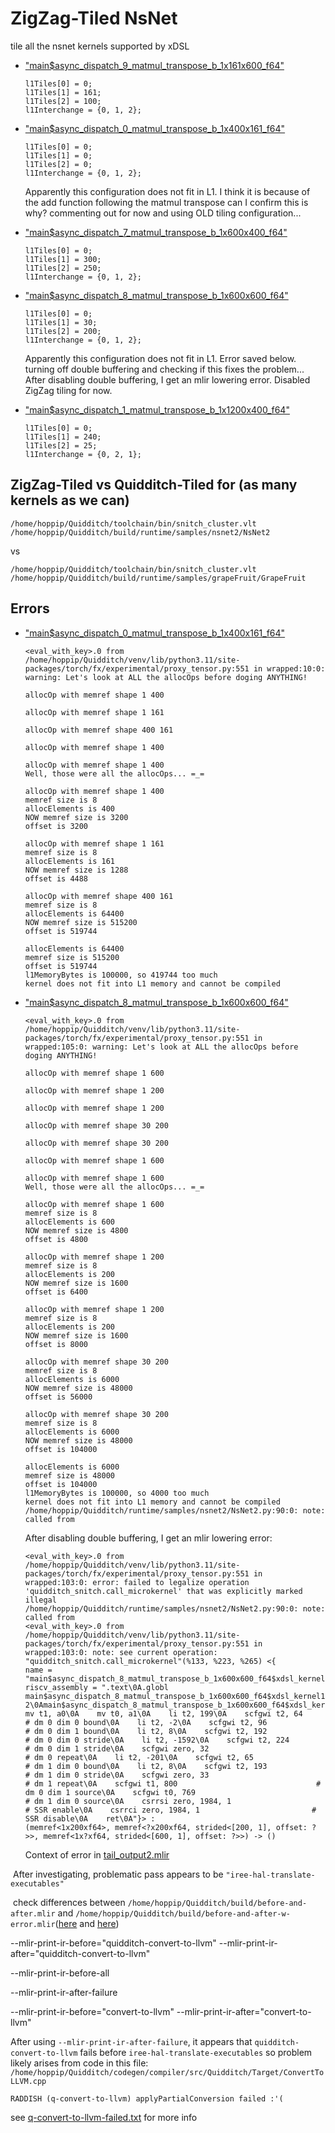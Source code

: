 # ZigZag-Tiled NsNet

tile all the nsnet kernels supported by xDSL

- ["main$async_dispatch_9_matmul_transpose_b_1x161x600_f64"](https://github.com/EmilySillars/zigzag/blob/manual-examples/tiling-nsnet/dispatch_9_matmul_transpose_b_1x161x600_f64.md)

  ```
  l1Tiles[0] = 0;
  l1Tiles[1] = 161;
  l1Tiles[2] = 100;
  l1Interchange = {0, 1, 2}; 
  ```

- ["main$async_dispatch_0_matmul_transpose_b_1x400x161_f64"](https://github.com/EmilySillars/zigzag/blob/manual-examples/tiling-nsnet/dispatch_0_matmul_transpose_b_1x400x161_f64.md)

  ```
  l1Tiles[0] = 0;
  l1Tiles[1] = 0;
  l1Tiles[2] = 0;
  l1Interchange = {0, 1, 2}; 
  ```

  Apparently this configuration does not fit in L1. I think it is because of the add function following the matmul transpose can I confirm this is why? commenting out for now and using OLD tiling configuration...

- ["main$async_dispatch_7_matmul_transpose_b_1x600x400_f64"](https://github.com/EmilySillars/zigzag/blob/manual-examples/tiling-nsnet/dispatch_7_matmul_transpose_b_1x600x400_f64.md)

  ```
  l1Tiles[0] = 0;
  l1Tiles[1] = 300;
  l1Tiles[2] = 250;
  l1Interchange = {0, 1, 2}; 
  ```

- ["main$async_dispatch_8_matmul_transpose_b_1x600x600_f64"](https://github.com/EmilySillars/zigzag/blob/manual-examples/tiling-nsnet/dispatch_8_matmul_transpose_b_1x600x600_f64.md)

  ```
  l1Tiles[0] = 0;
  l1Tiles[1] = 30;
  l1Tiles[2] = 200;
  l1Interchange = {0, 1, 2}; 
  ```

  Apparently this configuration does not fit in L1. Error saved below. turning off double buffering and checking if this fixes the problem... After disabling double buffering, I get an mlir lowering error. Disabled ZigZag tiling for now.

- ["main$async_dispatch_1_matmul_transpose_b_1x1200x400_f64"](https://github.com/EmilySillars/zigzag/blob/manual-examples/tiling-nsnet/dispatch_1_matmul_transpose_b_1x1200x400_f64.md)

  ```
  l1Tiles[0] = 0;
  l1Tiles[1] = 240;
  l1Tiles[2] = 25;
  l1Interchange = {0, 2, 1}; 
  ```

  

## ZigZag-Tiled vs Quidditch-Tiled for (as many kernels as we can)



`/home/hoppip/Quidditch/toolchain/bin/snitch_cluster.vlt /home/hoppip/Quidditch/build/runtime/samples/nsnet2/NsNet2`

vs

`/home/hoppip/Quidditch/toolchain/bin/snitch_cluster.vlt /home/hoppip/Quidditch/build/runtime/samples/grapeFruit/GrapeFruit`



## Errors

- ["main$async_dispatch_0_matmul_transpose_b_1x400x161_f64"](https://github.com/EmilySillars/zigzag/blob/manual-examples/tiling-nsnet/dispatch_0_matmul_transpose_b_1x400x161_f64.md)

  ```
  <eval_with_key>.0 from /home/hoppip/Quidditch/venv/lib/python3.11/site-packages/torch/fx/experimental/proxy_tensor.py:551 in wrapped:10:0: warning: Let's look at ALL the allocOps before doging ANYTHING! 
  
  allocOp with memref shape 1 400 
  
  allocOp with memref shape 1 161 
  
  allocOp with memref shape 400 161 
  
  allocOp with memref shape 1 400 
  
  allocOp with memref shape 1 400 
  Well, those were all the allocOps... =_=
  
  allocOp with memref shape 1 400 
  memref size is 8
  allocElements is 400
  NOW memref size is 3200
  offset is 3200
  
  allocOp with memref shape 1 161 
  memref size is 8
  allocElements is 161
  NOW memref size is 1288
  offset is 4488
  
  allocOp with memref shape 400 161 
  memref size is 8
  allocElements is 64400
  NOW memref size is 515200
  offset is 519744
  
  allocElements is 64400
  memref size is 515200
  offset is 519744
  l1MemoryBytes is 100000, so 419744 too much
  kernel does not fit into L1 memory and cannot be compiled
  ```

  

- ["main$async_dispatch_8_matmul_transpose_b_1x600x600_f64"](https://github.com/EmilySillars/zigzag/blob/manual-examples/tiling-nsnet/dispatch_8_matmul_transpose_b_1x600x600_f64.md)

  ```
  <eval_with_key>.0 from /home/hoppip/Quidditch/venv/lib/python3.11/site-packages/torch/fx/experimental/proxy_tensor.py:551 in wrapped:105:0: warning: Let's look at ALL the allocOps before doging ANYTHING! 
  
  allocOp with memref shape 1 600 
  
  allocOp with memref shape 1 200 
  
  allocOp with memref shape 1 200 
  
  allocOp with memref shape 30 200 
  
  allocOp with memref shape 30 200 
  
  allocOp with memref shape 1 600 
  
  allocOp with memref shape 1 600 
  Well, those were all the allocOps... =_=
  
  allocOp with memref shape 1 600 
  memref size is 8
  allocElements is 600
  NOW memref size is 4800
  offset is 4800
  
  allocOp with memref shape 1 200 
  memref size is 8
  allocElements is 200
  NOW memref size is 1600
  offset is 6400
  
  allocOp with memref shape 1 200 
  memref size is 8
  allocElements is 200
  NOW memref size is 1600
  offset is 8000
  
  allocOp with memref shape 30 200 
  memref size is 8
  allocElements is 6000
  NOW memref size is 48000
  offset is 56000
  
  allocOp with memref shape 30 200 
  memref size is 8
  allocElements is 6000
  NOW memref size is 48000
  offset is 104000
  
  allocElements is 6000
  memref size is 48000
  offset is 104000
  l1MemoryBytes is 100000, so 4000 too much
  kernel does not fit into L1 memory and cannot be compiled
  /home/hoppip/Quidditch/runtime/samples/nsnet2/NsNet2.py:90:0: note: called from
  ```

  After disabling double buffering, I get an mlir lowering error: 

  ```
  <eval_with_key>.0 from /home/hoppip/Quidditch/venv/lib/python3.11/site-packages/torch/fx/experimental/proxy_tensor.py:551 in wrapped:103:0: error: failed to legalize operation 'quidditch_snitch.call_microkernel' that was explicitly marked illegal
  /home/hoppip/Quidditch/runtime/samples/nsnet2/NsNet2.py:90:0: note: called from
  <eval_with_key>.0 from /home/hoppip/Quidditch/venv/lib/python3.11/site-packages/torch/fx/experimental/proxy_tensor.py:551 in wrapped:103:0: note: see current operation: 
  "quidditch_snitch.call_microkernel"(%133, %223, %265) <{
  name = "main$async_dispatch_8_matmul_transpose_b_1x600x600_f64$xdsl_kernel1", 
  riscv_assembly = ".text\0A.globl main$async_dispatch_8_matmul_transpose_b_1x600x600_f64$xdsl_kernel1\0A.p2align 2\0Amain$async_dispatch_8_matmul_transpose_b_1x600x600_f64$xdsl_kernel1:\0A    mv t1, a0\0A    mv t0, a1\0A    li t2, 199\0A    scfgwi t2, 64                                # dm 0 dim 0 bound\0A    li t2, -2\0A    scfgwi t2, 96                                # dm 0 dim 1 bound\0A    li t2, 8\0A    scfgwi t2, 192                               # dm 0 dim 0 stride\0A    li t2, -1592\0A    scfgwi t2, 224                               # dm 0 dim 1 stride\0A    scfgwi zero, 32                              # dm 0 repeat\0A    li t2, -201\0A    scfgwi t2, 65                                # dm 1 dim 0 bound\0A    li t2, 8\0A    scfgwi t2, 193                               # dm 1 dim 0 stride\0A    scfgwi zero, 33                              # dm 1 repeat\0A    scfgwi t1, 800                               # dm 0 dim 1 source\0A    scfgwi t0, 769                               # dm 1 dim 0 source\0A    csrrsi zero, 1984, 1                         # SSR enable\0A    csrrci zero, 1984, 1                         # SSR disable\0A    ret\0A"}> : 
  (memref<1x200xf64>, memref<?x200xf64, strided<[200, 1], offset: ?>>, memref<1x?xf64, strided<[600, 1], offset: ?>>) -> ()
  
  ```

  Context of error in [tail_output2.mlir](../build/tail_output2.mlir)

​	After investigating, problematic pass appears to be `"iree-hal-translate-executables"`

​	check differences between `/home/hoppip/Quidditch/build/before-and-after.mlir` and `/home/hoppip/Quidditch/build/before-and-after-w-error.mlir`([here](build/before-and-after.mlir) and [here](build/before-and-after-w-error.mlir))

--mlir-print-ir-before="quidditch-convert-to-llvm" --mlir-print-ir-after="quidditch-convert-to-llvm"

--mlir-print-ir-before-all

--mlir-print-ir-after-failure

--mlir-print-ir-before="convert-to-llvm" --mlir-print-ir-after="convert-to-llvm"

After using `--mlir-print-ir-after-failure`, it appears that `quidditch-convert-to-llvm` fails before `iree-hal-translate-executables` so problem likely arises from code in this file: `/home/hoppip/Quidditch/codegen/compiler/src/Quidditch/Target/ConvertToLLVM.cpp`

```
RADDISH (q-convert-to-llvm) applyPartialConversion failed :'(
```

see [q-convert-to-llvm-failed.txt](q-convert-to-llvm-failed.txt) for more info



